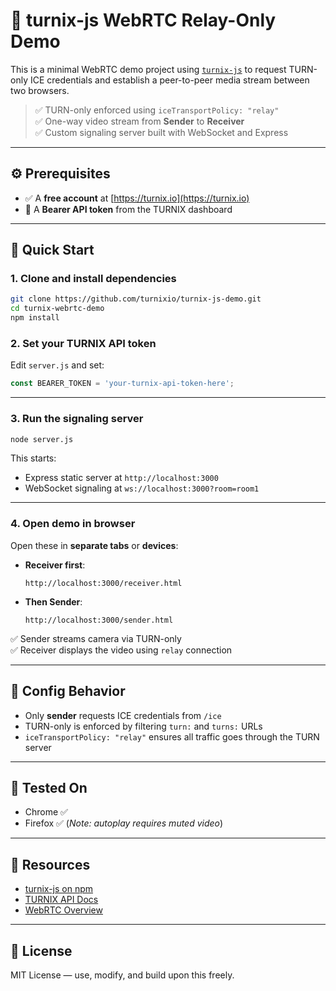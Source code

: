 # 🎥 turnix-js WebRTC Relay-Only Demo

This is a minimal WebRTC demo project using [`turnix-js`](https://www.npmjs.com/package/turnix-js) to request TURN-only ICE credentials and establish a peer-to-peer media stream between two browsers.

> ✅ TURN-only enforced using `iceTransportPolicy: "relay"`  
> ✅ One-way video stream from **Sender** to **Receiver**  
> ✅ Custom signaling server built with WebSocket and Express

---

## ⚙️ Prerequisites

- ✅ A **free account** at [https://turnix.io](https://turnix.io)
- 🔐 A **Bearer API token** from the TURNIX dashboard


---

## 🚀 Quick Start

### 1. Clone and install dependencies

```bash
git clone https://github.com/turnixio/turnix-js-demo.git
cd turnix-webrtc-demo
npm install
```

### 2. Set your TURNIX API token

Edit `server.js` and set:

```js
const BEARER_TOKEN = 'your-turnix-api-token-here';
```

---

### 3. Run the signaling server

```bash
node server.js
```

This starts:

- Express static server at `http://localhost:3000`
- WebSocket signaling at `ws://localhost:3000?room=room1`

---

### 4. Open demo in browser

Open these in **separate tabs** or **devices**:

- **Receiver first**:
  ```
  http://localhost:3000/receiver.html
  ```

- **Then Sender**:
  ```
  http://localhost:3000/sender.html
  ```

✅ Sender streams camera via TURN-only  
✅ Receiver displays the video using `relay` connection

---

## 🔧 Config Behavior

- Only **sender** requests ICE credentials from `/ice`
- TURN-only is enforced by filtering `turn:` and `turns:` URLs
- `iceTransportPolicy: "relay"` ensures all traffic goes through the TURN server

---

## 🧪 Tested On

- Chrome ✅
- Firefox ✅ (*Note: autoplay requires muted video*)


---

## 🔗 Resources

- [turnix-js on npm](https://www.npmjs.com/package/turnix-js)
- [TURNIX API Docs](https://staging.turnix.io/docs)
- [WebRTC Overview](https://developer.mozilla.org/en-US/docs/Web/API/WebRTC_API)

---

## 🪪 License

MIT License — use, modify, and build upon this freely.
